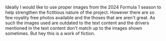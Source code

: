 Ideally I would like to use proper images from the 2024 Formula 1 season to help strengthen the fictitious nature of the project. However there are so few royality free photos available and the thoses that are aren't great. As such the images used are outdated to the text content and the drivers mentioned in the text content don't match up to the images shown sometimes. But hey this is a work of fiction.  
